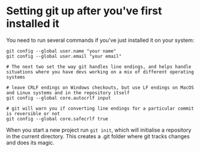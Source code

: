 # Setting git up after you've first installed it

You need to run several commands if you've just installed it on your system:
```
git config --global user.name "your name"
git config --global user.email "your email"

# The next two set the way git handles line endings, and helps handle situations where you have devs working on a mix of different operating systems

# leave CRLF endings on Windows checkouts, but use LF endings on MacOS and Linux systems and in the repository itself
git config --global core.autocrlf input

# git will warn you if converting line endings for a particular commit is reversible or not
git config --global core.safecrlf true
```
When you start a new project run `git init`, which will initialise a repository in the current directory. This creates a .git folder where git tracks changes and does its magic.